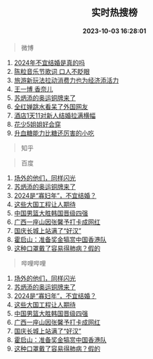 <div align="center"><h2>实时热搜榜</h2><h4>2023-10-03 16:28:01</h4></div>

> 微博  

1. [2024年不宜结婚是真的吗](https://s.weibo.com/weibo?q=%232024%E5%B9%B4%E4%B8%8D%E5%AE%9C%E7%BB%93%E5%A9%9A%E6%98%AF%E7%9C%9F%E7%9A%84%E5%90%97%23&t=31&band_rank=1&Refer=top)<br />
2. [陈粒音乐节歌词 口人不眨眼](https://s.weibo.com/weibo?q=%E9%99%88%E7%B2%92%E9%9F%B3%E4%B9%90%E8%8A%82%E6%AD%8C%E8%AF%8D%20%E5%8F%A3%E4%BA%BA%E4%B8%8D%E7%9C%A8%E7%9C%BC&t=31&band_rank=2&Refer=top)<br />
3. [旅游新玩法拉动消费力也为经济添活力](https://s.weibo.com/weibo?q=%23%E6%97%85%E6%B8%B8%E6%96%B0%E7%8E%A9%E6%B3%95%E6%8B%89%E5%8A%A8%E6%B6%88%E8%B4%B9%E5%8A%9B%E4%B9%9F%E4%B8%BA%E7%BB%8F%E6%B5%8E%E6%B7%BB%E6%B4%BB%E5%8A%9B%23&t=31&band_rank=3&Refer=top)<br />
4. [王一博 香奈儿](https://s.weibo.com/weibo?q=%E7%8E%8B%E4%B8%80%E5%8D%9A%20%E9%A6%99%E5%A5%88%E5%84%BF&t=31&band_rank=4&Refer=top)<br />
5. [苏炳添的奥运铜牌来了](https://s.weibo.com/weibo?q=%23%E8%8B%8F%E7%82%B3%E6%B7%BB%E7%9A%84%E5%A5%A5%E8%BF%90%E9%93%9C%E7%89%8C%E6%9D%A5%E4%BA%86%23&t=31&band_rank=5&Refer=top)<br />
6. [全红婵跳水看呆了外国网友](https://s.weibo.com/weibo?q=%23%E5%85%A8%E7%BA%A2%E5%A9%B5%E8%B7%B3%E6%B0%B4%E7%9C%8B%E5%91%86%E4%BA%86%E5%A4%96%E5%9B%BD%E7%BD%91%E5%8F%8B%23&t=31&band_rank=6&Refer=top)<br />
7. [酒店1天11对新人结婚拉满横幅](https://s.weibo.com/weibo?q=%23%E9%85%92%E5%BA%971%E5%A4%A911%E5%AF%B9%E6%96%B0%E4%BA%BA%E7%BB%93%E5%A9%9A%E6%8B%89%E6%BB%A1%E6%A8%AA%E5%B9%85%23&t=31&band_rank=7&Refer=top)<br />
8. [花少5姐姐好会穿](https://s.weibo.com/weibo?q=%23%E8%8A%B1%E5%B0%915%E5%A7%90%E5%A7%90%E5%A5%BD%E4%BC%9A%E7%A9%BF%23&t=31&band_rank=8&Refer=top)<br />
9. [升血糖能力比糖还厉害的小吃](https://s.weibo.com/weibo?q=%E5%8D%87%E8%A1%80%E7%B3%96%E8%83%BD%E5%8A%9B%E6%AF%94%E7%B3%96%E8%BF%98%E5%8E%89%E5%AE%B3%E7%9A%84%E5%B0%8F%E5%90%83&t=31&band_rank=9&Refer=top)<br />

> 知乎  


> 百度  

1. [场外的他们，同样闪光](https://www.baidu.com/s?wd=%E5%9C%BA%E5%A4%96%E7%9A%84%E4%BB%96%E4%BB%AC%EF%BC%8C%E5%90%8C%E6%A0%B7%E9%97%AA%E5%85%89&sa=fyb_news&rsv_dl=fyb_news)<br />
2. [苏炳添的奥运铜牌来了](https://www.baidu.com/s?wd=%E8%8B%8F%E7%82%B3%E6%B7%BB%E7%9A%84%E5%A5%A5%E8%BF%90%E9%93%9C%E7%89%8C%E6%9D%A5%E4%BA%86&sa=fyb_news&rsv_dl=fyb_news)<br />
3. [2024是“寡妇年”，不宜结婚？](https://www.baidu.com/s?wd=2024%E6%98%AF%E2%80%9C%E5%AF%A1%E5%A6%87%E5%B9%B4%E2%80%9D%EF%BC%8C%E4%B8%8D%E5%AE%9C%E7%BB%93%E5%A9%9A%EF%BC%9F&sa=fyb_news&rsv_dl=fyb_news)<br />
4. [这些大国工程让人期待](https://www.baidu.com/s?wd=%E8%BF%99%E4%BA%9B%E5%A4%A7%E5%9B%BD%E5%B7%A5%E7%A8%8B%E8%AE%A9%E4%BA%BA%E6%9C%9F%E5%BE%85&sa=fyb_news&rsv_dl=fyb_news)<br />
5. [中国男篮大胜韩国晋级四强](https://www.baidu.com/s?wd=%E4%B8%AD%E5%9B%BD%E7%94%B7%E7%AF%AE%E5%A4%A7%E8%83%9C%E9%9F%A9%E5%9B%BD%E6%99%8B%E7%BA%A7%E5%9B%9B%E5%BC%BA&sa=fyb_news&rsv_dl=fyb_news)<br />
6. [广西一座山因张馨予打卡成网红](https://www.baidu.com/s?wd=%E5%B9%BF%E8%A5%BF%E4%B8%80%E5%BA%A7%E5%B1%B1%E5%9B%A0%E5%BC%A0%E9%A6%A8%E4%BA%88%E6%89%93%E5%8D%A1%E6%88%90%E7%BD%91%E7%BA%A2&sa=fyb_news&rsv_dl=fyb_news)<br />
7. [国庆长城上站满了“好汉”](https://www.baidu.com/s?wd=%E5%9B%BD%E5%BA%86%E9%95%BF%E5%9F%8E%E4%B8%8A%E7%AB%99%E6%BB%A1%E4%BA%86%E2%80%9C%E5%A5%BD%E6%B1%89%E2%80%9D&sa=fyb_news&rsv_dl=fyb_news)<br />
8. [霍启山：准备奖金犒赏中国香港队](https://www.baidu.com/s?wd=%E9%9C%8D%E5%90%AF%E5%B1%B1%EF%BC%9A%E5%87%86%E5%A4%87%E5%A5%96%E9%87%91%E7%8A%92%E8%B5%8F%E4%B8%AD%E5%9B%BD%E9%A6%99%E6%B8%AF%E9%98%9F&sa=fyb_news&rsv_dl=fyb_news)<br />
9. [这种口罩戴了容易得肺病？假的](https://www.baidu.com/s?wd=%E8%BF%99%E7%A7%8D%E5%8F%A3%E7%BD%A9%E6%88%B4%E4%BA%86%E5%AE%B9%E6%98%93%E5%BE%97%E8%82%BA%E7%97%85%EF%BC%9F%E5%81%87%E7%9A%84&sa=fyb_news&rsv_dl=fyb_news)<br />

> 哔哩哔哩  

1. [场外的他们，同样闪光](https://www.baidu.com/s?wd=%E5%9C%BA%E5%A4%96%E7%9A%84%E4%BB%96%E4%BB%AC%EF%BC%8C%E5%90%8C%E6%A0%B7%E9%97%AA%E5%85%89&sa=fyb_news&rsv_dl=fyb_news)<br />
2. [苏炳添的奥运铜牌来了](https://www.baidu.com/s?wd=%E8%8B%8F%E7%82%B3%E6%B7%BB%E7%9A%84%E5%A5%A5%E8%BF%90%E9%93%9C%E7%89%8C%E6%9D%A5%E4%BA%86&sa=fyb_news&rsv_dl=fyb_news)<br />
3. [2024是“寡妇年”，不宜结婚？](https://www.baidu.com/s?wd=2024%E6%98%AF%E2%80%9C%E5%AF%A1%E5%A6%87%E5%B9%B4%E2%80%9D%EF%BC%8C%E4%B8%8D%E5%AE%9C%E7%BB%93%E5%A9%9A%EF%BC%9F&sa=fyb_news&rsv_dl=fyb_news)<br />
4. [这些大国工程让人期待](https://www.baidu.com/s?wd=%E8%BF%99%E4%BA%9B%E5%A4%A7%E5%9B%BD%E5%B7%A5%E7%A8%8B%E8%AE%A9%E4%BA%BA%E6%9C%9F%E5%BE%85&sa=fyb_news&rsv_dl=fyb_news)<br />
5. [中国男篮大胜韩国晋级四强](https://www.baidu.com/s?wd=%E4%B8%AD%E5%9B%BD%E7%94%B7%E7%AF%AE%E5%A4%A7%E8%83%9C%E9%9F%A9%E5%9B%BD%E6%99%8B%E7%BA%A7%E5%9B%9B%E5%BC%BA&sa=fyb_news&rsv_dl=fyb_news)<br />
6. [广西一座山因张馨予打卡成网红](https://www.baidu.com/s?wd=%E5%B9%BF%E8%A5%BF%E4%B8%80%E5%BA%A7%E5%B1%B1%E5%9B%A0%E5%BC%A0%E9%A6%A8%E4%BA%88%E6%89%93%E5%8D%A1%E6%88%90%E7%BD%91%E7%BA%A2&sa=fyb_news&rsv_dl=fyb_news)<br />
7. [国庆长城上站满了“好汉”](https://www.baidu.com/s?wd=%E5%9B%BD%E5%BA%86%E9%95%BF%E5%9F%8E%E4%B8%8A%E7%AB%99%E6%BB%A1%E4%BA%86%E2%80%9C%E5%A5%BD%E6%B1%89%E2%80%9D&sa=fyb_news&rsv_dl=fyb_news)<br />
8. [霍启山：准备奖金犒赏中国香港队](https://www.baidu.com/s?wd=%E9%9C%8D%E5%90%AF%E5%B1%B1%EF%BC%9A%E5%87%86%E5%A4%87%E5%A5%96%E9%87%91%E7%8A%92%E8%B5%8F%E4%B8%AD%E5%9B%BD%E9%A6%99%E6%B8%AF%E9%98%9F&sa=fyb_news&rsv_dl=fyb_news)<br />
9. [这种口罩戴了容易得肺病？假的](https://www.baidu.com/s?wd=%E8%BF%99%E7%A7%8D%E5%8F%A3%E7%BD%A9%E6%88%B4%E4%BA%86%E5%AE%B9%E6%98%93%E5%BE%97%E8%82%BA%E7%97%85%EF%BC%9F%E5%81%87%E7%9A%84&sa=fyb_news&rsv_dl=fyb_news)<br />
